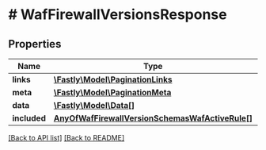 # # WafFirewallVersionsResponse

## Properties

Name | Type | Description | Notes
------------ | ------------- | ------------- | -------------
**links** | [**\Fastly\Model\PaginationLinks**](PaginationLinks.md) |  | [optional]
**meta** | [**\Fastly\Model\PaginationMeta**](PaginationMeta.md) |  | [optional]
**data** | [**\Fastly\Model\Data[]**](Data.md) |  | [optional]
**included** | [**AnyOfWafFirewallVersionSchemasWafActiveRule[]**](AnyOfWafFirewallVersionSchemasWafActiveRule.md) |  | [optional]

[[Back to API list]](../../README.md#endpoints) [[Back to README]](../../README.md)
